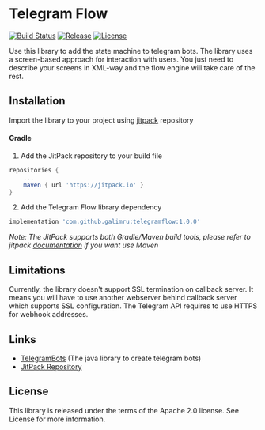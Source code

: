 # Telegram Flow

[![Build Status](https://travis-ci.org/galimru/telegramflow.svg?branch=develop)](https://travis-ci.org/galimru/telegramflow)
[![Release](https://jitpack.io/v/galimru/telegramflow.svg)](https://jitpack.io/#galimru/telegramflow)
[![License](https://img.shields.io/badge/License-Apache%202.0-blue.svg)](https://opensource.org/licenses/Apache-2.0)

Use this library to add the state machine to telegram bots. 
The library uses a screen-based approach for interaction with users. 
You just need to describe your screens in XML-way and the flow engine will take care of the rest.

## Installation

Import the library to your project using [jitpack](https://jitpack.io/#galimru/telegramflow/1.0.0) repository 

#### Gradle

  1. Add the JitPack repository to your build file
  
```gradle
repositories {
    ...
    maven { url 'https://jitpack.io' }
}
```

  2. Add the Telegram Flow library dependency

```gradle
implementation 'com.github.galimru:telegramflow:1.0.0'
```

_Note: The JitPack supports both Gradle/Maven build tools, please refer to jitpack [documentation](https://jitpack.io/#galimru/telegramflow) if you want use Maven_

## Limitations

Currently, the library doesn't support SSL termination on callback server. 
It means you will have to use another webserver behind callback server which supports SSL configuration. 
The Telegram API requires to use HTTPS for webhook addresses.

## Links

* [TelegramBots](https://github.com/rubenlagus/TelegramBots) (The java library to create telegram bots)
* [JitPack Repository](https://jitpack.io/#galimru/telegramflow)

## License

This library is released under the terms of the Apache 2.0 license. See License for more information.